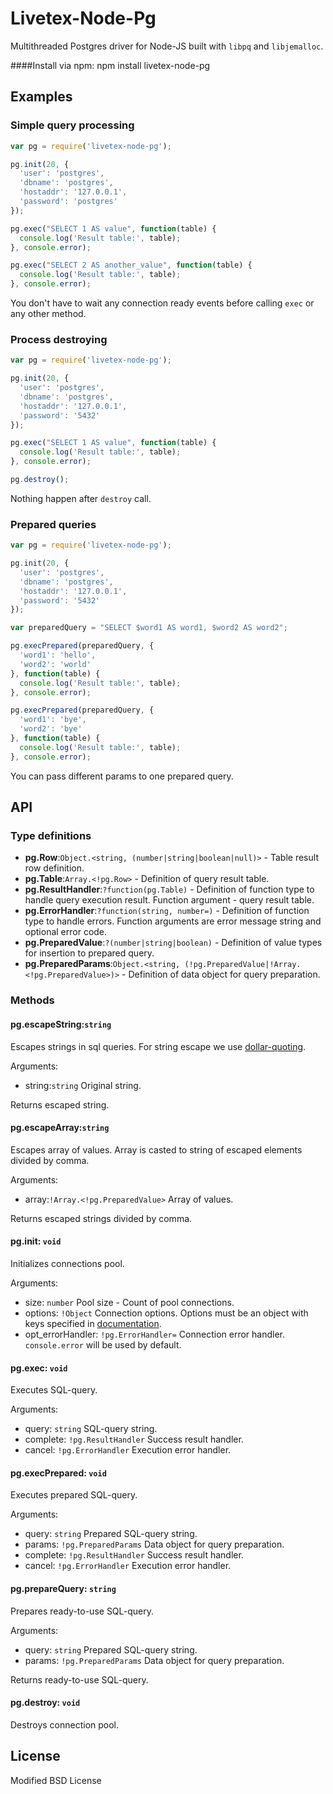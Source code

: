 # Livetex-Node-Pg

Multithreaded Postgres driver for Node-JS built with `libpq` and `libjemalloc`.

####Install via npm: 
    npm install livetex-node-pg
    
## Examples

### Simple query processing

```js
var pg = require('livetex-node-pg');

pg.init(20, {
  'user': 'postgres',
  'dbname': 'postgres',
  'hostaddr': '127.0.0.1',
  'password': 'postgres'
});

pg.exec("SELECT 1 AS value", function(table) {
  console.log('Result table:', table);
}, console.error);

pg.exec("SELECT 2 AS another_value", function(table) {
  console.log('Result table:', table);
}, console.error);
```

You don't have to wait any connection ready events before calling `exec` or
any other method.


### Process destroying

```js
var pg = require('livetex-node-pg');

pg.init(20, {
  'user': 'postgres',
  'dbname': 'postgres',
  'hostaddr': '127.0.0.1',
  'password': '5432'
});

pg.exec("SELECT 1 AS value", function(table) {
  console.log('Result table:', table);
}, console.error);

pg.destroy();
```

Nothing happen after `destroy` call.

### Prepared queries

```js
var pg = require('livetex-node-pg');

pg.init(20, {
  'user': 'postgres',
  'dbname': 'postgres',
  'hostaddr': '127.0.0.1',
  'password': '5432'
});

var preparedQuery = "SELECT $word1 AS word1, $word2 AS word2";

pg.execPrepared(preparedQuery, {
  'word1': 'hello',
  'word2': 'world'
}, function(table) {
  console.log('Result table:', table);
}, console.error);

pg.execPrepared(preparedQuery, {
  'word1': 'bye',
  'word2': 'bye'
}, function(table) {
  console.log('Result table:', table);
}, console.error);
```

You can pass different params to one prepared query.

## API

### Type definitions

* **pg.Row**:`Object.<string, (number|string|boolean|null)>` - Table result row definition.
* **pg.Table**:`Array.<!pg.Row>` - Definition of query result table.
* **pg.ResultHandler**:`?function(pg.Table)` - Definition of function type to handle query execution result. Function argument - query result table.
* **pg.ErrorHandler**:`?function(string, number=)` - Definition of function type to handle errors. Function arguments are error message string and optional error code. 
* **pg.PreparedValue**:`?(number|string|boolean)` - Definition of value types for insertion to prepared query. 
* **pg.PreparedParams**:`Object.<string, (!pg.PreparedValue|!Array.<!pg.PreparedValue>)>` - Definition of data object for query preparation. 


### Methods


#### pg.escapeString:`string`
Escapes strings in sql queries. For string escape we use <a href="http://goo.gl/X43TE">dollar-quoting</a>.

Arguments:

* string:`string` Original string.

Returns escaped string.


#### pg.escapeArray:`string`

Escapes array of values. Array is casted to string of escaped elements divided by comma.

Arguments:

* array:`!Array.<!pg.PreparedValue>` Array of values.

Returns escaped strings divided by comma.


#### pg.init: `void`

Initializes connections pool.

Arguments: 

* size: `number` Pool size - Count of pool connections.
* options: `!Object` Connection options. Options must be an object with keys specified in <a href="http://goo.gl/eqPw4">documentation</a>.
* opt_errorHandler: `!pg.ErrorHandler=` Connection error handler. `console.error` will be used by default.


#### pg.exec: `void`

Executes SQL-query.

Arguments:

* query: `string` SQL-query string.
* complete: `!pg.ResultHandler` Success result handler.
* cancel: `!pg.ErrorHandler` Execution error handler.


#### pg.execPrepared: `void`

Executes prepared SQL-query.

Arguments:

* query: `string` Prepared SQL-query string.
* params: `!pg.PreparedParams` Data object for query preparation.
* complete: `!pg.ResultHandler` Success result handler.
* cancel: `!pg.ErrorHandler` Execution error handler.


#### pg.prepareQuery: `string`

Prepares ready-to-use SQL-query.

Arguments:

* query: `string` Prepared SQL-query string.
* params: `!pg.PreparedParams` Data object for query preparation.

Returns ready-to-use SQL-query.


#### pg.destroy: `void`

Destroys connection pool.

## License

Modified BSD License
